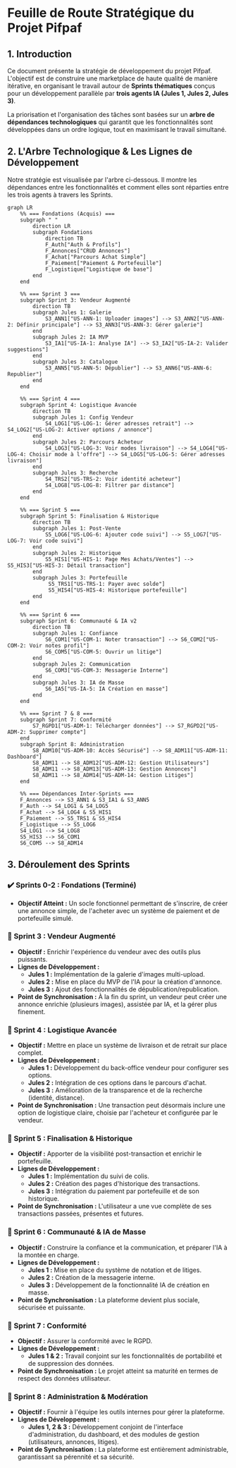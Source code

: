 # Feuille de Route Stratégique du Projet Pifpaf

## 1. Introduction
Ce document présente la stratégie de développement du projet Pifpaf. L'objectif est de construire une marketplace de haute qualité de manière itérative, en organisant le travail autour de **Sprints thématiques** conçus pour un développement parallèle par **trois agents IA (Jules 1, Jules 2, Jules 3)**.

La priorisation et l'organisation des tâches sont basées sur un **arbre de dépendances technologiques** qui garantit que les fonctionnalités sont développées dans un ordre logique, tout en maximisant le travail simultané.

## 2. L'Arbre Technologique & Les Lignes de Développement
Notre stratégie est visualisée par l'arbre ci-dessous. Il montre les dépendances entre les fonctionnalités et comment elles sont réparties entre les trois agents à travers les Sprints.

```mermaid
graph LR
    %% === Fondations (Acquis) ===
    subgraph " "
        direction LR
        subgraph Fondations
            direction TB
            F_Auth["Auth & Profils"]
            F_Annonces["CRUD Annonces"]
            F_Achat["Parcours Achat Simple"]
            F_Paiement["Paiement & Portefeuille"]
            F_Logistique["Logistique de base"]
        end
    end

    %% === Sprint 3 ===
    subgraph Sprint 3: Vendeur Augmenté
        direction TB
        subgraph Jules 1: Galerie
            S3_ANN1["US-ANN-1: Uploader images"] --> S3_ANN2["US-ANN-2: Définir principale"] --> S3_ANN3["US-ANN-3: Gérer galerie"]
        end
        subgraph Jules 2: IA MVP
            S3_IA1["US-IA-1: Analyse IA"] --> S3_IA2["US-IA-2: Valider suggestions"]
        end
        subgraph Jules 3: Catalogue
            S3_ANN5["US-ANN-5: Dépublier"] --> S3_ANN6["US-ANN-6: Republier"]
        end
    end

    %% === Sprint 4 ===
    subgraph Sprint 4: Logistique Avancée
        direction TB
        subgraph Jules 1: Config Vendeur
            S4_LOG1["US-LOG-1: Gérer adresses retrait"] --> S4_LOG2["US-LOG-2: Activer options / annonce"]
        end
        subgraph Jules 2: Parcours Acheteur
            S4_LOG3["US-LOG-3: Voir modes livraison"] --> S4_LOG4["US-LOG-4: Choisir mode à l'offre"] --> S4_LOG5["US-LOG-5: Gérer adresses livraison"]
        end
        subgraph Jules 3: Recherche
            S4_TRS2["US-TRS-2: Voir identité acheteur"]
            S4_LOG8["US-LOG-8: Filtrer par distance"]
        end
    end

    %% === Sprint 5 ===
    subgraph Sprint 5: Finalisation & Historique
        direction TB
        subgraph Jules 1: Post-Vente
            S5_LOG6["US-LOG-6: Ajouter code suivi"] --> S5_LOG7["US-LOG-7: Voir code suivi"]
        end
        subgraph Jules 2: Historique
            S5_HIS1["US-HIS-1: Page Mes Achats/Ventes"] --> S5_HIS3["US-HIS-3: Détail transaction"]
        end
        subgraph Jules 3: Portefeuille
             S5_TRS1["US-TRS-1: Payer avec solde"]
             S5_HIS4["US-HIS-4: Historique portefeuille"]
        end
    end

    %% === Sprint 6 ===
    subgraph Sprint 6: Communauté & IA v2
        direction TB
        subgraph Jules 1: Confiance
            S6_COM1["US-COM-1: Noter transaction"] --> S6_COM2["US-COM-2: Voir notes profil"]
            S6_COM5["US-COM-5: Ouvrir un litige"]
        end
        subgraph Jules 2: Communication
            S6_COM3["US-COM-3: Messagerie Interne"]
        end
        subgraph Jules 3: IA de Masse
            S6_IA5["US-IA-5: IA Création en masse"]
        end
    end

    %% === Sprint 7 & 8 ===
    subgraph Sprint 7: Conformité
        S7_RGPD1["US-ADM-1: Télécharger données"] --> S7_RGPD2["US-ADM-2: Supprimer compte"]
    end
    subgraph Sprint 8: Administration
        S8_ADM10["US-ADM-10: Accès Sécurisé"] --> S8_ADM11["US-ADM-11: Dashboard"]
        S8_ADM11 --> S8_ADM12["US-ADM-12: Gestion Utilisateurs"]
        S8_ADM11 --> S8_ADM13["US-ADM-13: Gestion Annonces"]
        S8_ADM11 --> S8_ADM14["US-ADM-14: Gestion Litiges"]
    end

    %% === Dépendances Inter-Sprints ===
    F_Annonces --> S3_ANN1 & S3_IA1 & S3_ANN5
    F_Auth --> S4_LOG1 & S4_LOG5
    F_Achat --> S4_LOG4 & S5_HIS1
    F_Paiement --> S5_TRS1 & S5_HIS4
    F_Logistique --> S5_LOG6
    S4_LOG1 --> S4_LOG8
    S5_HIS3 --> S6_COM1
    S6_COM5 --> S8_ADM14
```

## 3. Déroulement des Sprints

### ✔️ Sprints 0-2 : Fondations (Terminé)
- **Objectif Atteint :** Un socle fonctionnel permettant de s'inscrire, de créer une annonce simple, de l'acheter avec un système de paiement et de portefeuille simulé.

### 🚀 Sprint 3 : Vendeur Augmenté
- **Objectif :** Enrichir l'expérience du vendeur avec des outils plus puissants.
- **Lignes de Développement :**
  - **Jules 1 :** Implémentation de la galerie d'images multi-upload.
  - **Jules 2 :** Mise en place du MVP de l'IA pour la création d'annonce.
  - **Jules 3 :** Ajout des fonctionnalités de dépublication/republication.
- **Point de Synchronisation :** À la fin du sprint, un vendeur peut créer une annonce enrichie (plusieurs images), assistée par IA, et la gérer plus finement.

### 🚀 Sprint 4 : Logistique Avancée
- **Objectif :** Mettre en place un système de livraison et de retrait sur place complet.
- **Lignes de Développement :**
  - **Jules 1 :** Développement du back-office vendeur pour configurer ses options.
  - **Jules 2 :** Intégration de ces options dans le parcours d'achat.
  - **Jules 3 :** Amélioration de la transparence et de la recherche (identité, distance).
- **Point de Synchronisation :** Une transaction peut désormais inclure une option de logistique claire, choisie par l'acheteur et configurée par le vendeur.

### 🚀 Sprint 5 : Finalisation & Historique
- **Objectif :** Apporter de la visibilité post-transaction et enrichir le portefeuille.
- **Lignes de Développement :**
  - **Jules 1 :** Implémentation du suivi de colis.
  - **Jules 2 :** Création des pages d'historique des transactions.
  - **Jules 3 :** Intégration du paiement par portefeuille et de son historique.
- **Point de Synchronisation :** L'utilisateur a une vue complète de ses transactions passées, présentes et futures.

### 🚀 Sprint 6 : Communauté & IA de Masse
- **Objectif :** Construire la confiance et la communication, et préparer l'IA à la montée en charge.
- **Lignes de Développement :**
  - **Jules 1 :** Mise en place du système de notation et de litiges.
  - **Jules 2 :** Création de la messagerie interne.
  - **Jules 3 :** Développement de la fonctionnalité IA de création en masse.
- **Point de Synchronisation :** La plateforme devient plus sociale, sécurisée et puissante.

### 🚀 Sprint 7 : Conformité
- **Objectif :** Assurer la conformité avec le RGPD.
- **Lignes de Développement :**
  - **Jules 1 & 2 :** Travail conjoint sur les fonctionnalités de portabilité et de suppression des données.
- **Point de Synchronisation :** Le projet atteint sa maturité en termes de respect des données utilisateur.

### 🚀 Sprint 8 : Administration & Modération
- **Objectif :** Fournir à l'équipe les outils internes pour gérer la plateforme.
- **Lignes de Développement :**
  - **Jules 1, 2 & 3 :** Développement conjoint de l'interface d'administration, du dashboard, et des modules de gestion (utilisateurs, annonces, litiges).
- **Point de Synchronisation :** La plateforme est entièrement administrable, garantissant sa pérennité et sa sécurité.
